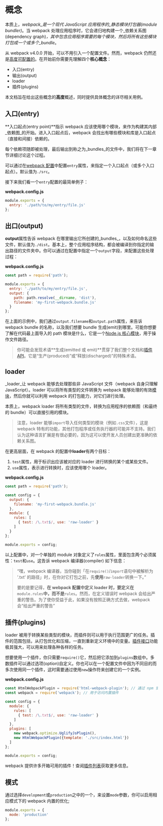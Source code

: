 # 概念

本质上，_webpack_是一个现代 JavaScript 应用程序的_静态模块打包器\(module bundler\)_。当 webpack 处理应用程序时，它会递归地构建一个_依赖关系图\(dependency graph\)_，其中包含应用程序需要的每个模块，然后将所有这些模块打包成一个或多个_bundle_。

从 webpack v4.0.0 开始，可以不用引入一个配置文件。然而，webpack 仍然还是[高度可配置的](https://www.webpackjs.com/configuration)。在开始前你需要先理解四个**核心概念**：

* 入口\(entry\)
* 输出\(output\)
* loader
* 插件\(plugins\)

本文档旨在给出这些概念的**高度**概述，同时提供具体概念的详尽相关用例。

## 入口\(entry\)

**入口起点\(entry point\)**指示 webpack 应该使用哪个模块，来作为构建其内部_依赖图_的开始。进入入口起点后，webpack 会找出有哪些模块和库是入口起点（直接和间接）依赖的。

每个依赖项随即被处理，最后输出到称之为_bundles_的文件中，我们将在下一章节详细讨论这个过程。

可以通过在[webpack 配置](https://www.webpackjs.com/configuration)中配置`entry`属性，来指定一个入口起点（或多个入口起点）。默认值为`./src`。

接下来我们看一个`entry`配置的最简单例子：

**webpack.config.js**

```js
module.exports = {
  entry: './path/to/my/entry/file.js'
};
```

## 出口\(output\)

**output**属性告诉 webpack 在哪里输出它所创建的_bundles_，以及如何命名这些文件，默认值为`./dist`。基本上，整个应用程序结构，都会被编译到你指定的输出路径的文件夹中。你可以通过在配置中指定一个`output`字段，来配置这些处理过程：

**webpack.config.js**

```js
const path = require('path');

module.exports = {
  entry: './path/to/my/entry/file.js',
  output: {
    path: path.resolve(__dirname, 'dist'),
    filename: 'my-first-webpack.bundle.js'
  }
};
```

在上面的示例中，我们通过`output.filename`和`output.path`属性，来告诉 webpack bundle 的名称，以及我们想要 bundle 生成\(emit\)到哪里。可能你想要了解在代码最上面导入的 path 模块是什么，它是一个[Node.js 核心模块](https://nodejs.org/api/modules.html)，用于操作文件路径。

> 你可能会发现术语**生成\(emitted 或 emit\)**贯穿了我们整个文档和[插件 API](https://www.webpackjs.com/api/plugins)。它是“生产\(produced\)”或“释放\(discharged\)”的特殊术语。

## loader

_loader_让 webpack 能够去处理那些非 JavaScript 文件（webpack 自身只理解 JavaScript）。loader 可以将所有类型的文件转换为 webpack 能够处理的有效[模块](https://www.webpackjs.com/concepts/modules)，然后你就可以利用 webpack 的打包能力，对它们进行处理。

本质上，webpack loader 将所有类型的文件，转换为应用程序的依赖图（和最终的 bundle）可以直接引用的模块。

> 注意，loader 能够`import`导入任何类型的模块（例如`.css`文件），这是 webpack 特有的功能，其他打包程序或任务执行器的可能并不支持。我们认为这种语言扩展是有很必要的，因为这可以使开发人员创建出更准确的依赖关系图。

在更高层面，在 webpack 的配置中**loader**有两个目标：

1. `test`属性，用于标识出应该被对应的 loader 进行转换的某个或某些文件。
2. `use`属性，表示进行转换时，应该使用哪个 loader。

**webpack.config.js**

```js
const path = require('path');

const config = {
  output: {
    filename: 'my-first-webpack.bundle.js'
  },
  module: {
    rules: [
      { test: /\.txt$/, use: 'raw-loader' }
    ]
  }
};

module.exports = config;
```

以上配置中，对一个单独的 module 对象定义了`rules`属性，里面包含两个必须属性：`test`和`use`。这告诉 webpack 编译器\(compiler\) 如下信息：

> “嘿，webpack 编译器，当你碰到「在`require()`/`import`语句中被解析为 '.txt' 的路径」时，在你对它打包之前，先**使用**`raw-loader`转换一下。”
>
> 要的是要记得，**在 webpack 配置中定义 loader 时，要定义在**`module.rules`**中，而不是**`rules`。然而，在定义错误时 webpack 会给出严重的警告。为了使你受益于此，如果没有按照正确方式去做，webpack 会“给出严重的警告”

## 插件\(plugins\)

loader 被用于转换某些类型的模块，而插件则可以用于执行范围更广的任务。插件的范围包括，从打包优化和压缩，一直到重新定义环境中的变量。[插件接口](https://www.webpackjs.com/api/plugins)功能极其强大，可以用来处理各种各样的任务。

想要使用一个插件，你只需要`require()`它，然后把它添加到`plugins`数组中。多数插件可以通过选项\(option\)自定义。你也可以在一个配置文件中因为不同目的而多次使用同一个插件，这时需要通过使用`new`操作符来创建它的一个实例。

**webpack.config.js**

```js
const HtmlWebpackPlugin = require('html-webpack-plugin'); // 通过 npm 安装
const webpack = require('webpack'); // 用于访问内置插件

const config = {
  module: {
    rules: [
      { test: /\.txt$/, use: 'raw-loader' }
    ]
  },
  plugins: [
    new webpack.optimize.UglifyJsPlugin(),
    new HtmlWebpackPlugin({template: './src/index.html'})
  ]
};

module.exports = config;
```

webpack 提供许多开箱可用的插件！查阅[插件列表](https://www.webpackjs.com/plugins)获取更多信息。

## 模式

通过选择`development`或`production`之中的一个，来设置`mode`参数，你可以启用相应模式下的 webpack 内置的优化;

```js
module.exports = {
  mode: 'production'
};
```



